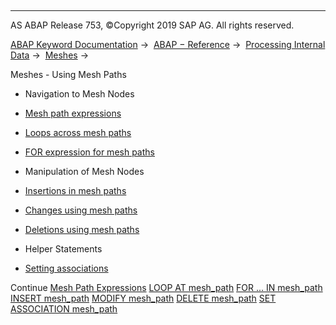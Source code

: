   

* * *

AS ABAP Release 753, ©Copyright 2019 SAP AG. All rights reserved.

[ABAP Keyword Documentation](https://help.sap.com/doc/abapdocu_753_index_htm/7.53/en-US/abenabap.htm) →  [ABAP − Reference](https://help.sap.com/doc/abapdocu_753_index_htm/7.53/en-US/abenabap_reference.htm) →  [Processing Internal Data](https://help.sap.com/doc/abapdocu_753_index_htm/7.53/en-US/abenabap_data_working.htm) →  [Meshes](https://help.sap.com/doc/abapdocu_753_index_htm/7.53/en-US/abenabap_meshes.htm) → 

Meshes - Using Mesh Paths

-   Navigation to Mesh Nodes

-   [Mesh path expressions](https://help.sap.com/doc/abapdocu_753_index_htm/7.53/en-US/abenmesh_path_expression.htm)

-   [Loops across mesh paths](https://help.sap.com/doc/abapdocu_753_index_htm/7.53/en-US/abenmesh_loop.htm)

-   [FOR expression for mesh paths](https://help.sap.com/doc/abapdocu_753_index_htm/7.53/en-US/abenmesh_for.htm)

-   Manipulation of Mesh Nodes

-   [Insertions in mesh paths](https://help.sap.com/doc/abapdocu_753_index_htm/7.53/en-US/abenmesh_insert.htm)

-   [Changes using mesh paths](https://help.sap.com/doc/abapdocu_753_index_htm/7.53/en-US/abenmesh_modify.htm)

-   [Deletions using mesh paths](https://help.sap.com/doc/abapdocu_753_index_htm/7.53/en-US/abenmesh_delete.htm)

-   Helper Statements

-   [Setting associations](https://help.sap.com/doc/abapdocu_753_index_htm/7.53/en-US/abenmesh_set_association.htm)

Continue
[Mesh Path Expressions](https://help.sap.com/doc/abapdocu_753_index_htm/7.53/en-US/abenmesh_path_expression.htm)
[LOOP AT mesh\_path](https://help.sap.com/doc/abapdocu_753_index_htm/7.53/en-US/abenmesh_loop.htm)
[FOR ... IN mesh\_path](https://help.sap.com/doc/abapdocu_753_index_htm/7.53/en-US/abenmesh_for.htm)
[INSERT mesh\_path](https://help.sap.com/doc/abapdocu_753_index_htm/7.53/en-US/abenmesh_insert.htm)
[MODIFY mesh\_path](https://help.sap.com/doc/abapdocu_753_index_htm/7.53/en-US/abenmesh_modify.htm)
[DELETE mesh\_path](https://help.sap.com/doc/abapdocu_753_index_htm/7.53/en-US/abenmesh_delete.htm)
[SET ASSOCIATION mesh\_path](https://help.sap.com/doc/abapdocu_753_index_htm/7.53/en-US/abenmesh_set_association.htm)